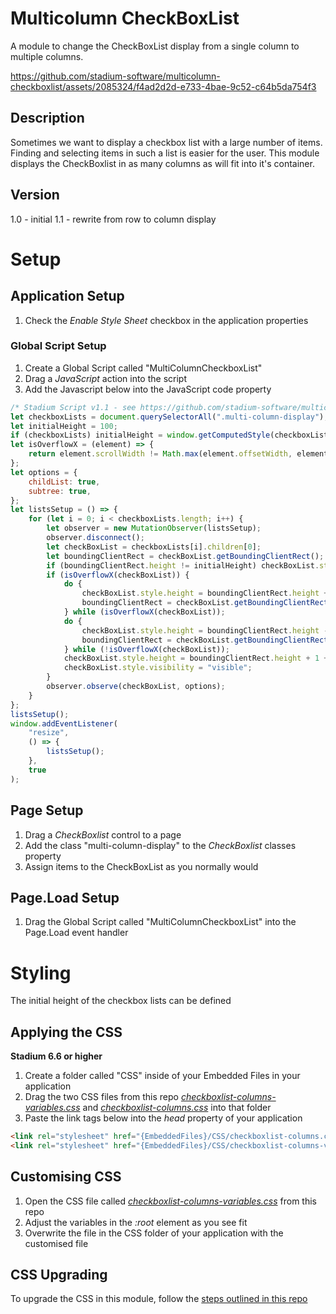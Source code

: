 # Multicolumn CheckBoxList

A module to change the CheckBoxList display from a single column to multiple columns. 

https://github.com/stadium-software/multicolumn-checkboxlist/assets/2085324/f4ad2d2d-e733-4bae-9c52-c64b5da754f3

## Description
Sometimes we want to display a checkbox list with a large number of items. Finding and selecting items in such a list is easier for the user. This module displays the CheckBoxlist in as many columns as will fit into it's container. 

## Version 
1.0 - initial
1.1 - rewrite from row to column display

# Setup

## Application Setup
1. Check the *Enable Style Sheet* checkbox in the application properties

### Global Script Setup
1. Create a Global Script called "MultiColumnCheckboxList"
2. Drag a *JavaScript* action into the script
3. Add the Javascript below into the JavaScript code property
```javascript
/* Stadium Script v1.1 - see https://github.com/stadium-software/multicolumn-checkboxlist */
let checkboxLists = document.querySelectorAll(".multi-column-display");
let initialHeight = 100;
if (checkboxLists) initialHeight = window.getComputedStyle(checkboxLists[0]).getPropertyValue("height").replace("px", "");
let isOverflowX = (element) => {
    return element.scrollWidth != Math.max(element.offsetWidth, element.clientWidth);
};
let options = {
    childList: true,
    subtree: true,
};
let listsSetup = () => {
    for (let i = 0; i < checkboxLists.length; i++) {
        let observer = new MutationObserver(listsSetup);
        observer.disconnect();
        let checkBoxList = checkboxLists[i].children[0];
        let boundingClientRect = checkBoxList.getBoundingClientRect();
        if (boundingClientRect.height != initialHeight) checkBoxList.style.height = initialHeight + "px";
        if (isOverflowX(checkBoxList)) {
            do {
                checkBoxList.style.height = boundingClientRect.height + 34 * 3 + "px";
                boundingClientRect = checkBoxList.getBoundingClientRect();
            } while (isOverflowX(checkBoxList));
            do {
                checkBoxList.style.height = boundingClientRect.height - 1 + "px";
                boundingClientRect = checkBoxList.getBoundingClientRect();
            } while (!isOverflowX(checkBoxList));
            checkBoxList.style.height = boundingClientRect.height + 1 + "px";
            checkBoxList.style.visibility = "visible";
        }
        observer.observe(checkBoxList, options);
    }
};
listsSetup();
window.addEventListener(
    "resize",
    () => {
        listsSetup();
    },
    true
);
```

## Page Setup
1. Drag a *CheckBoxlist* control to a page 
2. Add the class "multi-column-display" to the *CheckBoxlist* classes property
3. Assign items to the CheckBoxList as you normally would

## Page.Load Setup
1. Drag the Global Script called "MultiColumnCheckboxList" into the Page.Load event handler

# Styling
The initial height of the checkbox lists can be defined

## Applying the CSS

**Stadium 6.6 or higher**
1. Create a folder called "CSS" inside of your Embedded Files in your application
2. Drag the two CSS files from this repo [*checkboxlist-columns-variables.css*](checkboxlist-columns-variables.css) and [*checkboxlist-columns.css*](checkboxlist-columns.css) into that folder
3. Paste the link tags below into the *head* property of your application
```html
<link rel="stylesheet" href="{EmbeddedFiles}/CSS/checkboxlist-columns.css">
<link rel="stylesheet" href="{EmbeddedFiles}/CSS/checkboxlist-columns-variables.css">
``` 

## Customising CSS
1. Open the CSS file called [*checkboxlist-columns-variables.css*](checkboxlist-columns-variables.css) from this repo
2. Adjust the variables in the *:root* element as you see fit
3. Overwrite the file in the CSS folder of your application with the customised file

## CSS Upgrading
To upgrade the CSS in this module, follow the [steps outlined in this repo](https://github.com/stadium-software/samples-upgrading)

